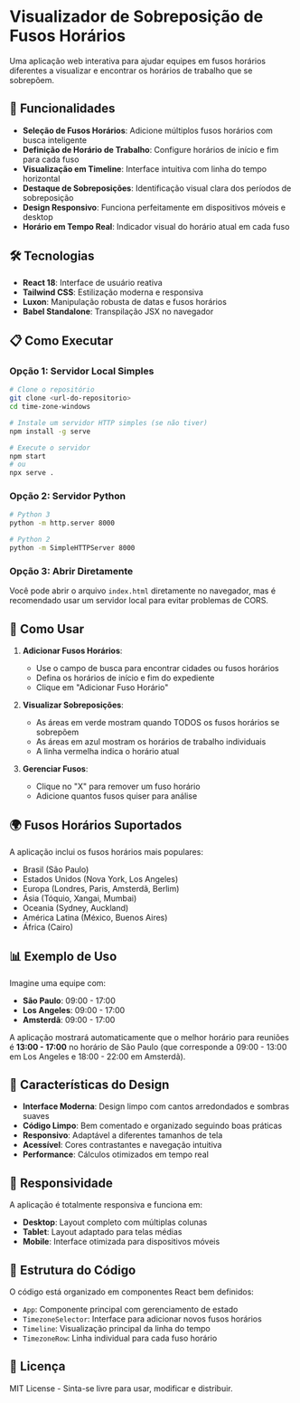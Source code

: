 # Visualizador de Sobreposição de Fusos Horários

Uma aplicação web interativa para ajudar equipes em fusos horários diferentes a visualizar e encontrar os horários de trabalho que se sobrepõem.

## 🚀 Funcionalidades

- **Seleção de Fusos Horários**: Adicione múltiplos fusos horários com busca inteligente
- **Definição de Horário de Trabalho**: Configure horários de início e fim para cada fuso
- **Visualização em Timeline**: Interface intuitiva com linha do tempo horizontal
- **Destaque de Sobreposições**: Identificação visual clara dos períodos de sobreposição
- **Design Responsivo**: Funciona perfeitamente em dispositivos móveis e desktop
- **Horário em Tempo Real**: Indicador visual do horário atual em cada fuso

## 🛠️ Tecnologias

- **React 18**: Interface de usuário reativa
- **Tailwind CSS**: Estilização moderna e responsiva
- **Luxon**: Manipulação robusta de datas e fusos horários
- **Babel Standalone**: Transpilação JSX no navegador

## 📋 Como Executar

### Opção 1: Servidor Local Simples
```bash
# Clone o repositório
git clone <url-do-repositorio>
cd time-zone-windows

# Instale um servidor HTTP simples (se não tiver)
npm install -g serve

# Execute o servidor
npm start
# ou
npx serve .
```

### Opção 2: Servidor Python
```bash
# Python 3
python -m http.server 8000

# Python 2
python -m SimpleHTTPServer 8000
```

### Opção 3: Abrir Diretamente
Você pode abrir o arquivo `index.html` diretamente no navegador, mas é recomendado usar um servidor local para evitar problemas de CORS.

## 🎯 Como Usar

1. **Adicionar Fusos Horários**:
   - Use o campo de busca para encontrar cidades ou fusos horários
   - Defina os horários de início e fim do expediente
   - Clique em "Adicionar Fuso Horário"

2. **Visualizar Sobreposições**:
   - As áreas em verde mostram quando TODOS os fusos horários se sobrepõem
   - As áreas em azul mostram os horários de trabalho individuais
   - A linha vermelha indica o horário atual

3. **Gerenciar Fusos**:
   - Clique no "X" para remover um fuso horário
   - Adicione quantos fusos quiser para análise

## 🌍 Fusos Horários Suportados

A aplicação inclui os fusos horários mais populares:
- Brasil (São Paulo)
- Estados Unidos (Nova York, Los Angeles)
- Europa (Londres, Paris, Amsterdã, Berlim)
- Ásia (Tóquio, Xangai, Mumbai)
- Oceania (Sydney, Auckland)
- América Latina (México, Buenos Aires)
- África (Cairo)

## 📊 Exemplo de Uso

Imagine uma equipe com:
- **São Paulo**: 09:00 - 17:00
- **Los Angeles**: 09:00 - 17:00  
- **Amsterdã**: 09:00 - 17:00

A aplicação mostrará automaticamente que o melhor horário para reuniões é **13:00 - 17:00** no horário de São Paulo (que corresponde a 09:00 - 13:00 em Los Angeles e 18:00 - 22:00 em Amsterdã).

## 🎨 Características do Design

- **Interface Moderna**: Design limpo com cantos arredondados e sombras suaves
- **Código Limpo**: Bem comentado e organizado seguindo boas práticas
- **Responsivo**: Adaptável a diferentes tamanhos de tela
- **Acessível**: Cores contrastantes e navegação intuitiva
- **Performance**: Cálculos otimizados em tempo real

## 📱 Responsividade

A aplicação é totalmente responsiva e funciona em:
- **Desktop**: Layout completo com múltiplas colunas
- **Tablet**: Layout adaptado para telas médias
- **Mobile**: Interface otimizada para dispositivos móveis

## 🔧 Estrutura do Código

O código está organizado em componentes React bem definidos:

- `App`: Componente principal com gerenciamento de estado
- `TimezoneSelector`: Interface para adicionar novos fusos horários
- `Timeline`: Visualização principal da linha do tempo
- `TimezoneRow`: Linha individual para cada fuso horário

## 📄 Licença

MIT License - Sinta-se livre para usar, modificar e distribuir.
